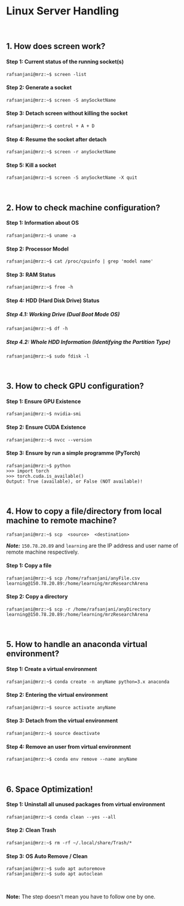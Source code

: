 # Linux Server Handling

&nbsp;

## 1. How does screen work?

#### Step 1: Current status of the running socket(s)
```console
rafsanjani@mrz:~$ screen -list
```

#### Step 2: Generate a socket
```console
rafsanjani@mrz:~$ screen -S anySocketName
```

#### Step 3: Detach screen without killing the socket
```console
rafsanjani@mrz:~$ control + A + D 
```

#### Step 4: Resume the socket after detach
```console
rafsanjani@mrz:~$ screen -r anySocketName
```

#### Step 5: Kill a socket
```console
rafsanjani@mrz:~$ screen -S anySocketName -X quit
```

&nbsp;


## 2. How to check machine configuration?

#### Step 1: Information about OS
```console
rafsanjani@mrz:~$ uname -a
```

#### Step 2: Processor Model
```console
rafsanjani@mrz:~$ cat /proc/cpuinfo | grep 'model name'
```

#### Step 3: RAM Status
```console
rafsanjani@mrz:~$ free -h
```

#### Step 4: HDD (Hard Disk Drive) Status

##### Step 4.1: Working Drive (Dual Boot Mode OS)
```console
rafsanjani@mrz:~$ df -h
```

##### Step 4.2: Whole HDD Information (Identifying the Partition Type)
```console
rafsanjani@mrz:~$ sudo fdisk -l
```

&nbsp;

## 3. How to check GPU configuration?

#### Step 1: Ensure GPU Existence
```console
rafsanjani@mrz:~$ nvidia-smi
```
#### Step 2: Ensure CUDA Existence
```console
rafsanjani@mrz:~$ nvcc --version
```
#### Step 3: Ensure by run a simple programme (PyTorch)
```console
rafsanjani@mrz:~$ python
>>> import torch
>>> torch.cuda.is_available()
Output: True (available), or False (NOT available)!
```

&nbsp;



## 4. How to copy a file/directory from local machine to remote machine?

```console
rafsanjani@mrz:~$ scp  <source>  <destination>
```
***Note:*** `150.78.20.89` and `learning` are the IP address and user name of remote machine respectively.

#### Step 1: Copy a file 
```console
rafsanjani@mrz:~$ scp /home/rafsanjani/anyFile.csv learning@150.78.20.89:/home/learning/mrzResearchArena
```

#### Step 2: Copy a directory
```console
rafsanjani@mrz:~$ scp -r /home/rafsanjani/anyDirectory learning@150.78.20.89:/home/learning/mrzResearchArena
```
&nbsp;

## 5. How to handle an anaconda virtual environment?

#### Step 1: Create a virtual environment ####
```console
rafsanjani@mrz:~$ conda create -n anyName python=3.x anaconda
```

#### Step 2: Entering the virtual environment ####
```console
rafsanjani@mrz:~$ source activate anyName
```

#### Step 3: Detach from the virtual environment ####
```console
rafsanjani@mrz:~$ source deactivate
```

#### Step 4: Remove an user from virtual environment ####
```console
rafsanjani@mrz:~$ conda env remove --name anyName
```
&nbsp;

## 6. Space Optimization!

#### Step 1: Uninstall all unused packages from virtual environment ####
```console
rafsanjani@mrz:~$ conda clean --yes --all
```

#### Step 2: Clean Trash ####
```console
rafsanjani@mrz:~$ rm -rf ~/.local/share/Trash/* 
```

#### Step 3: OS Auto Remove / Clean ####
```console
rafsanjani@mrz:~$ sudo apt autoremove
rafsanjani@mrz:~$ sudo apt autoclean
```
&nbsp;
&nbsp;

**Note:** The step doesn't mean you have to follow one by one.
